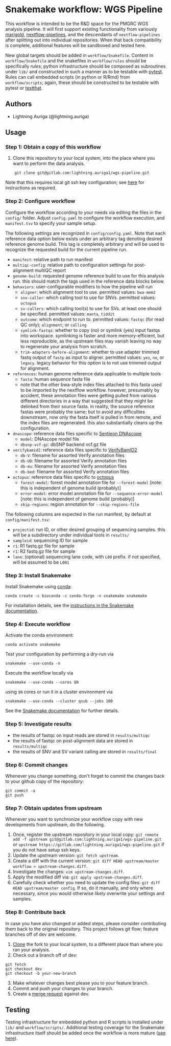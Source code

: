 # Snakemake workflow: WGS Pipeline

This workflow is intended to be the R&D space for the PMGRC WGS analysis pipeline. It will first support existing functionality from variously [marigold](https://github.com/invitae-internal/marigold-pipes), [nextflow-pipelines](https://github.com/invitae-internal/nextflow-pipelines), and the descendants of `nextflow-pipelines` after splitting out into individual repositories. When that back compatibility is complete, additional features will be sandboxed and tested here.

New global targets should be added in `workflow/Snakefile`. Content in `workflow/Snakefile` and the snakefiles in `workflow/rules` should be specifically _rules_; python infrastructure should be composed as subroutines under `lib/` and constructed in such a manner as to be testable with [pytest](https://docs.pytest.org/en/7.2.x/). Rules can call embedded scripts (in python or R/Rmd) from `workflow/scripts`; again, these should be constructed to be testable with pytest or [testthat](https://testthat.r-lib.org/).

## Authors

* Lightning Auriga (@lightning.auriga)

## Usage

### Step 1: Obtain a copy of this workflow

1. Clone this repository to your local system, into the place where you want to perform the data analysis.
```
    git clone git@gitlab.com:lightning.auriga1/wgs-pipeline.git
```

Note that this requires local git ssh key configuration; see [here](https://docs.gitlab.com/ee/user/ssh.html) for instructions as required.

### Step 2: Configure workflow

Configure the workflow according to your needs via editing the files in the `config/` folder. Adjust `config.yaml` to configure the workflow execution, and `manifest.tsv` to specify your sample setup.

The following settings are recognized in `config/config.yaml`. Note that each reference data option below exists under an arbitrary tag denoting desired reference genome build. This tag is completely arbitrary and will be used to recognize the requested build for the current pipeline run.

- `manifest`: relative path to run manifest
- `multiqc-config`: relative path to configuration settings for post-alignment multiQC report
- `genome-build`: requested genome reference build to use for this analysis run. this should match the tags used in the reference data blocks below.
- `behaviors`: user-configurable modifiers to how the pipeline will run
  - `aligner`: which alignment tool to use. permitted values: `bwa-mem2`
  - `snv-caller`: which calling tool to use for SNVs. permitted values: `octopus`
  - `sv-callers`: which calling tool(s) to use for SVs. at least one should be specified. permitted values: `manta`, `tiddit`
  - `outcome`: which endpoint to run to. permitted values: `fastqc` (for read QC only); `alignment`; or `calling`
  - `symlink-fastqs`: whether to copy (no) or symlink (yes) input fastqs into workspace. symlinking is faster and more memory-efficient, but
    less reproducible, as the upstream files may vanish leaving no way to regenerate your analysis from scratch.
  - `trim-adapters-before-alignment`: whether to use adapter trimmed fastq output of `fastp` as input to aligner.
    permitted values: `yes`, `no`, or `legacy`. legacy behavior for this option is to not use trimmed output for alignment.
- `references`: human genome reference data applicable to multiple tools
  - `fasta`: human sequence fasta file
  - note that the other bwa-style index files attached to this fasta used to be imported by the nextflow workflow. however, presumably by accident,
    these annotation files were getting pulled from various different directories in a way that suggested that they might be delinked from their
	source fasta. in reality, the source reference fastas were probably the same; but to avoid any difficulties downstream, now only the fasta
	itself is pulled in from remote, and the index files are regenerated. this also substantially cleans up the configuration.
- `dnascope`: reference data files specific to [Sentieon DNAscope](https://support.sentieon.com/manual/DNAscope_usage/dnascope/)
  - `model`: DNAscope model file
  - `dbsnp-vcf-gz`: dbSNP backend vcf.gz file
- `verifybamid2`: reference data files specific to [VerifyBamID2](https://github.com/Griffan/VerifyBamID)
  - `db-V`: filename for assorted Verify annotation files
  - `db-UD`: filename for assorted Verify annotation files
  - `db-mu`: filename for assorted Verify annotation files
  - `db-bed`: filename for assorted Verify annotation files
- `octopus`: reference data files specific to [octopus](https://github.com/luntergroup/octopus)
  - `forest-model`: forest model annotation file for `--forest-model` [note: this is independent of genome build (probably)]
  - `error-model`: error model annotation file for `--sequence-error-model` [note: this is independent of genome build (probably)]
  - `skip-regions`: region annotation for `--skip-regions-file`


The following columns are expected in the run manifest, by default at `config/manifest.tsv`:
- `projectid`: run ID, or other desired grouping of sequencing samples. this will be a subdirectory under individual tools in `results/`
- `sampleid`: sequencing ID for sample
- `r1`: R1 fastq.gz file for sample
- `r1`: R2 fastq.gz file for sample
- `lane`: (optional) sequencing lane code, with `L00` prefix. if not specified, will be assumed to be `L001`

### Step 3: Install Snakemake

Install Snakemake using [conda](https://conda.io/projects/conda/en/latest/user-guide/install/index.html):

    conda create -c bioconda -c conda-forge -n snakemake snakemake

For installation details, see the [instructions in the Snakemake documentation](https://snakemake.readthedocs.io/en/stable/getting_started/installation.html).

### Step 4: Execute workflow

Activate the conda environment:

    conda activate snakemake

Test your configuration by performing a dry-run via

    snakemake --use-conda -n

Execute the workflow locally via

    snakemake --use-conda --cores $N

using `$N` cores or run it in a cluster environment via

    snakemake --use-conda --cluster qsub --jobs 100

See the [Snakemake documentation](https://snakemake.readthedocs.io/en/stable/executable.html) for further details.

### Step 5: Investigate results

- the results of fastqc on input reads are stored in `results/multiqc`
- the results of fastqc on post-alignment data are stored in `results/multiqc`
- the results of SNV and SV variant calling are stored in `results/final`

### Step 6: Commit changes

Whenever you change something, don't forget to commit the changes back to your github copy of the repository:

    git commit -a
    git push

### Step 7: Obtain updates from upstream

Whenever you want to synchronize your workflow copy with new developments from upstream, do the following.

1. Once, register the upstream repository in your local copy: `git remote add -f upstream git@gitlab.com:lightning.auriga1/wgs-pipeline.git` or `upstream https://gitlab.com/lightning.auriga1/wgs-pipeline.git` if you do not have setup ssh keys.
2. Update the upstream version: `git fetch upstream`.
3. Create a diff with the current version: `git diff HEAD upstream/master workflow > upstream-changes.diff`.
4. Investigate the changes: `vim upstream-changes.diff`.
5. Apply the modified diff via: `git apply upstream-changes.diff`.
6. Carefully check whether you need to update the config files: `git diff HEAD upstream/master config`. If so, do it manually, and only where necessary, since you would otherwise likely overwrite your settings and samples.


### Step 8: Contribute back

In case you have also changed or added steps, please consider contributing them back to the original repository. This project follows git flow; feature branches off of dev are welcome.

1. [Clone](https://docs.gitlab.com/ee/gitlab-basics/start-using-git.html) the fork to your local system, to a different place than where you ran your analysis.
2. Check out a branch off of dev:
```
git fetch
git checkout dev
git checkout -b your-new-branch
```
3. Make whatever changes best please you to your feature branch.
4. Commit and push your changes to your branch.
5. Create a [merge request](https://docs.gitlab.com/ee/user/project/merge_requests/) against dev.

## Testing

Testing infrastructure for embedded python and R scripts is installed under `lib/` and `workflow/scripts/`. Additional testing
coverage for the Snakemake infrastructure itself should be added once the workflow is more mature ([see here](https://github.com/lightning.auriga/snakemake-unit-tests)).
